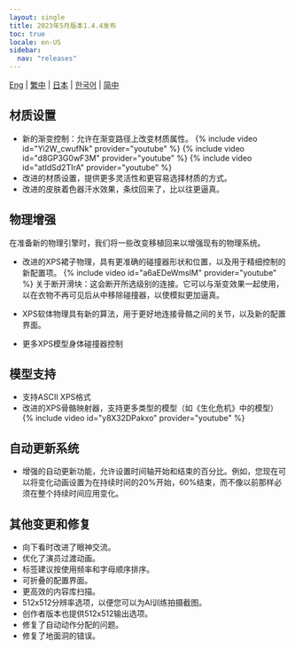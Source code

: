 ```yaml
---
layout: single
title: 2023年5月版本1.4.4发布
toc: true
locale: en-US
sidebar:
  nav: "releases"
---
```

[Eng](/dancexr/releases/1.4.4) | [繁中](/tw/dancexr/releases/1.4.4) | [日本](/jp/dancexr/releases/1.4.4) | [한국어](/kr/dancexr/releases/1.4.4) | [简中](/zh/dancexr/releases/1.4.4)


## 材质设置

* 新的渐变控制：允许在渐变路径上改变材质属性。
{% include video id="Yi2W_cwufNk" provider="youtube" %}
{% include video id="d8GP3G0wF3M" provider="youtube" %}
{% include video id="atIdSd2TIrA" provider="youtube" %}
* 改进的材质设置，提供更多灵活性和更容易选择材质的方式。
* 改进的皮肤着色器汗水效果，条纹回来了，比以往更逼真。


## 物理增强

在准备新的物理引擎时，我们将一些改变移植回来以增强现有的物理系统。

* 改进的XPS裙子物理，具有更准确的碰撞器形状和位置，以及用于精细控制的新配置项。
{% include video id="a6aEDeWmsIM" provider="youtube" %}
关于断开滑块：这会断开所选级别的连接。它可以与渐变效果一起使用，以在衣物不再可见后从中移除碰撞器，以使模拟更加逼真。

* XPS软体物理具有新的算法，用于更好地连接骨骼之间的关节，以及新的配置界面。
* 更多XPS模型身体碰撞器控制


## 模型支持

* 支持ASCII XPS格式
* 改进的XPS骨骼映射器，支持更多类型的模型（如《生化危机》中的模型）
{% include video id="y8X32DPakxo" provider="youtube" %}


## 自动更新系统

* 增强的自动更新功能，允许设置时间轴开始和结束的百分比。例如，您现在可以将变化动画设置为在持续时间的20%开始，60%结束，而不像以前那样必须在整个持续时间应用变化。


## 其他变更和修复

* 向下看时改进了眼神交流。
* 优化了演员过渡动画。
* 标签建议按使用频率和字母顺序排序。
* 可折叠的配置界面。
* 更高效的内容库扫描。
* 512x512分辨率选项，以便您可以为AI训练拍摄截图。
* 创作者版本也提供512x512输出选项。
* 修复了自动动作分配的问题。
* 修复了地面洞的错误。